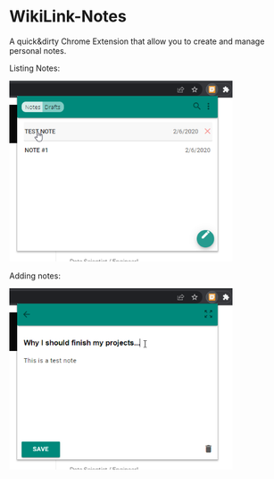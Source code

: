 # WikiLink-Notes
A quick&dirty Chrome Extension that allow you to create and manage personal notes.

Listing Notes:

<img src="demo/Popup.png" width="400px">

Adding notes:

<img src="demo/Popup2.png" width="400px">